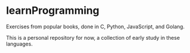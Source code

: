 # learnProgramming
Exercises from popular books, done in C, Python, JavaScript, and Golang.

This is a personal repository for now, a collection of early study in these languages.
